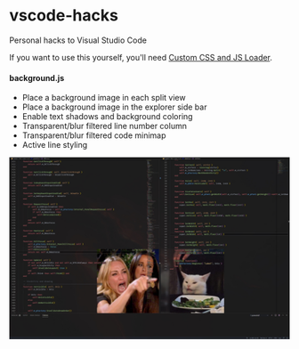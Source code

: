 # vscode-hacks
Personal hacks to Visual Studio Code

If you want to use this yourself, you'll need [Custom CSS and JS Loader](https://marketplace.visualstudio.com/items?itemName=be5invis.vscode-custom-css).

#### background.js
* Place a background image in each split view
* Place a background image in the explorer side bar
* Enable text shadows and background coloring
* Transparent/blur filtered line number column
* Transparent/blur filtered code minimap
* Active line styling

![background.js](/preview.jpg)
